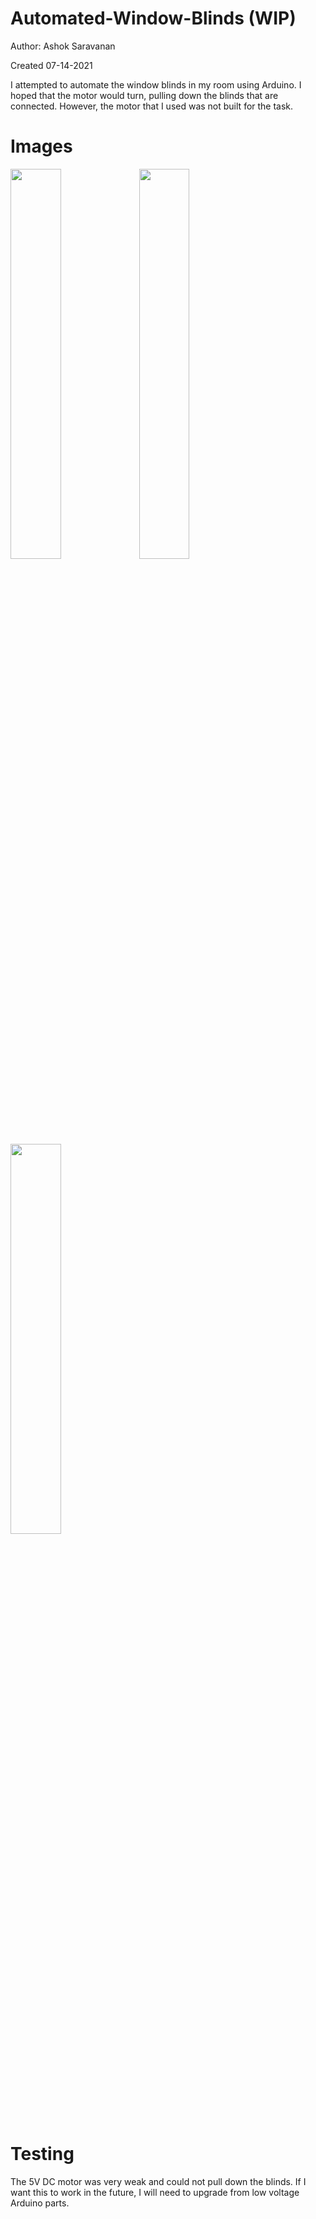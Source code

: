 # Automated-Window-Blinds (WIP)

Author: Ashok Saravanan

Created 07-14-2021

I attempted to automate the window blinds in my room using Arduino. I hoped that the motor would turn, pulling down the blinds that are connected. However, the motor that I used was not built for the task.

# Images

<img src="https://user-images.githubusercontent.com/90977640/200176934-1a6a8200-794e-4d5f-b78c-b10f3731b491.JPG" width=40%>
<img src="https://user-images.githubusercontent.com/90977640/200176936-ca3e2fbc-c0cc-4c73-a53f-469263a5685c.JPG" width=40%>
<img src="https://user-images.githubusercontent.com/90977640/200176933-2bee5f94-4e97-42bf-aefc-dfdbe9ffa759.JPG" width=40%>

# Testing

The 5V DC motor was very weak and could not pull down the blinds. If I want this to work in the future, I will need to upgrade from low voltage Arduino parts.

